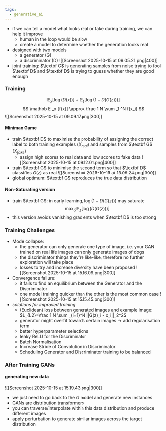```yaml
---
tags:
  - generative_ai
---
```

- if we can tell a model what looks real or fake during training, we can help it improve
	- human in the loop would be slow
	- create a model to determine whether the generation looks real
- designed with two models
	- a generator (G)
	- a discriminator (D)
	![[Screenshot 2025-10-15 at 09.05.21.png|400]]
- joint training: $\textbf G$ is generating samples from noise trying to fool $\textbf D$ and $\textbf D$ is trying to guess whether they are good enough
### Training
$$
\mathbb E _x [\log(D(x))] +\mathbb E_z [\log(1-D(G(z)))]
$$
$$
\mathbb E _x [f(x)] \approx \frac 1 N \sum _1 ^N f(x_i)
$$
![[Screenshot 2025-10-15 at 09.09.17.png|300]]
#### Minimax Game
- train $\textbf D$ to maximise the probability of assigning the correct label to both training examples ($X_{real}$) and samples from $\textbf G$ ($X_{fake}$)
	- assign high scores to real data and low scores to fake data
![[Screenshot 2025-10-15 at 09.12.01.png|400]]
- train $\textbf G$ to minimise the second term so that $\textbf D$ classifies $G(z)$ as real
![[Screenshot 2025-10-15 at 15.09.24.png|300]]
- global optimum: $\textbf G$ reproduces the true data distribution
#### Non-Saturating version
- train $\textbf G$: in early learning, $\log(1-D(G(z)))$ may saturate
$$
\max_G \mathbb E_z[\log (D(G(z)))]
$$
- this version avoids vanishing gradients when $\textbf D$ is too strong 
### Training Challenges
- Mode collapse:
	- the generator can only generate one type of image, i.e. your GAN trained on real life images can only generate images of dogs
	- the discriminator things they're like-like, therefore no further exploration will take place
	- losses to try and increase diversity have been proposed
![[Screenshot 2025-10-15 at 15.16.09.png|300]]
- Convergence failure:
	- it fails to find an equilibrium between the Generator and the Discriminator 
	- one model training quicker than the other is the most common case
![[Screenshot 2025-10-15 at 15.15.45.png|300]]
- *solutions for improved training*
	- (Euclidean) loss between generated images and example image: $L_{L2}=\frac 1 N \sum _{i=1}^N ||G(z)_i - x_i||_2^2$
	- generator might overfit towards certain images $\rightarrow$ add regularisation term
	- better hyperparameter selections
	- leaky ReLU for the Discriminator
	- Batch Normalisation
	- Increase Stride of Convolution in Discriminator
	- Scheduling Generator and Discriminator training to be balanced
### After Training GANs
#### generating new data
![[Screenshot 2025-10-15 at 15.19.43.png|300]]
- we just need to go back to the $G$ model and generate new instances
- GANs are distribution transformers
- you can traverse/interpolate within this data distribution and produce different images
- apply perturbation to generate similar images across the target distribution

